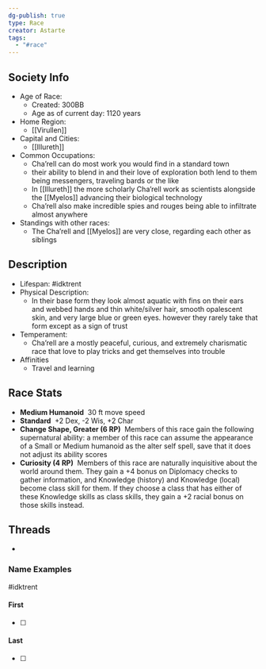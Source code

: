 ```yaml
---
dg-publish: true
type: Race
creator: Astarte
tags:
  - "#race"
---
```

## Society Info
- Age of Race:
	- Created: 300BB
	- Age as of current day: 1120 years
- Home Region:
	- [[Virullen]]
- Capital and Cities:
	- [[Illureth]]
- Common Occupations:
	- Cha’rell can do most work you would find in a standard town
	- their ability to blend in and their love of exploration both lend to them being messengers, traveling bards or the like
	- In [[Illureth]] the more scholarly Cha’rell work as scientists alongside the [[Myelos]] advancing their biological technology
	- Cha’rell also make incredible spies and rouges being able to infiltrate almost anywhere
- Standings with other races:
	- The Cha’rell and [[Myelos]] are very close, regarding each other as siblings
## Description
- Lifespan: #idktrent
- Physical Description:
	- In their base form they look almost aquatic with fins on their ears and webbed hands and thin white/silver hair, smooth opalescent skin, and very large blue or green eyes. however they rarely take that form except as a sign of trust 
- Temperament:
	- Cha’rell are a mostly peaceful, curious, and extremely charismatic race that love to play tricks and get themselves into trouble
- Affinities
	- Travel and learning
## Race Stats
- **Medium Humanoid** 
	30 ft move speed
- **Standard** 
	+2 Dex, -2 Wis, +2 Char
- **Change Shape, Greater (6 RP)** 
	Members of this race gain the following supernatural ability: a member of this race can assume the appearance of a Small or Medium humanoid as the alter self spell, save that it does not adjust its ability scores
- **Curiosity (4 RP)** 
	Members of this race are naturally inquisitive about the world around them. They gain a +4 bonus on Diplomacy checks to gather information, and Knowledge (history) and Knowledge (local) become class skill for them. If they choose a class that has either of these Knowledge skills as class skills, they gain a +2 racial bonus on those skills instead.
## Threads
- 
### Name Examples
#idktrent 
#### First
- [ ] 
#### Last
- [ ] 